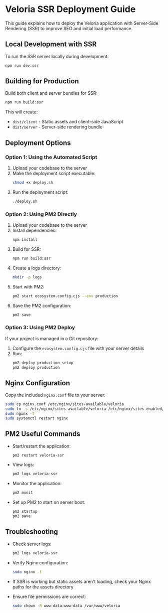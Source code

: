 # Veloria SSR Deployment Guide

This guide explains how to deploy the Veloria application with Server-Side Rendering (SSR) to improve SEO and initial load performance.

## Local Development with SSR

To run the SSR server locally during development:

```bash
npm run dev:ssr
```

## Building for Production

Build both client and server bundles for SSR:

```bash
npm run build:ssr
```

This will create:

- `dist/client` - Static assets and client-side JavaScript
- `dist/server` - Server-side rendering bundle

## Deployment Options

### Option 1: Using the Automated Script

1. Upload your codebase to the server
2. Make the deployment script executable:
   ```bash
   chmod +x deploy.sh
   ```
3. Run the deployment script:
   ```bash
   ./deploy.sh
   ```

### Option 2: Using PM2 Directly

1. Upload your codebase to the server
2. Install dependencies:
   ```bash
   npm install
   ```
3. Build for SSR:
   ```bash
   npm run build:ssr
   ```
4. Create a logs directory:
   ```bash
   mkdir -p logs
   ```
5. Start with PM2:
   ```bash
   pm2 start ecosystem.config.cjs --env production
   ```
6. Save the PM2 configuration:
   ```bash
   pm2 save
   ```

### Option 3: Using PM2 Deploy

If your project is managed in a Git repository:

1. Configure the `ecosystem.config.cjs` file with your server details
2. Run:
   ```bash
   pm2 deploy production setup
   pm2 deploy production
   ```

## Nginx Configuration

Copy the included `nginx.conf` file to your server:

```bash
sudo cp nginx.conf /etc/nginx/sites-available/veloria
sudo ln -s /etc/nginx/sites-available/veloria /etc/nginx/sites-enabled/
sudo nginx -t
sudo systemctl restart nginx
```

## PM2 Useful Commands

- Start/restart the application:

  ```bash
  pm2 restart veloria-ssr
  ```

- View logs:

  ```bash
  pm2 logs veloria-ssr
  ```

- Monitor the application:

  ```bash
  pm2 monit
  ```

- Set up PM2 to start on server boot:
  ```bash
  pm2 startup
  pm2 save
  ```

## Troubleshooting

- Check server logs:

  ```bash
  pm2 logs veloria-ssr
  ```

- Verify Nginx configuration:

  ```bash
  sudo nginx -t
  ```

- If SSR is working but static assets aren't loading, check your Nginx paths for the assets directory

- Ensure file permissions are correct:
  ```bash
  sudo chown -R www-data:www-data /var/www/veloria
  ```
